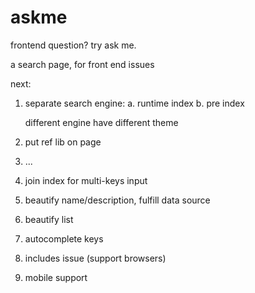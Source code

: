 # askme
frontend question? try ask me.

a search page, for front end issues

next:
1. separate search engine:
	a. runtime index
	b. pre index

	different engine have different theme

2. put ref lib on page
3. ...


1. join index for multi-keys input
2. beautify name/description, fulfill data source
3. beautify list
4. autocomplete keys
5. includes issue (support browsers)
6. mobile support

